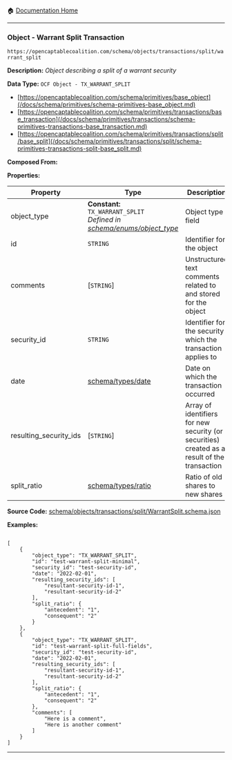 :house: [Documentation Home](/README.md)

---

### Object - Warrant Split Transaction

`https://opencaptablecoalition.com/schema/objects/transactions/split/warrant_split`

**Description:** _Object describing a split of a warrant security_

**Data Type:** `OCF Object - TX_WARRANT_SPLIT`

- [https://opencaptablecoalition.com/schema/primitives/base_object](/docs/schema/primitives/schema-primitives-base_object.md)
- [https://opencaptablecoalition.com/schema/primitives/transactions/base_transaction](/docs/schema/primitives/transactions/schema-primitives-transactions-base_transaction.md)
- [https://opencaptablecoalition.com/schema/primitives/transactions/split/base_split](/docs/schema/primitives/transactions/split/schema-primitives-transactions-split-base_split.md)

**Composed From:**

**Properties:**

| Property               | Type                                                                                                                         | Description                                                                                  | Required   |
| ---------------------- | ---------------------------------------------------------------------------------------------------------------------------- | -------------------------------------------------------------------------------------------- | ---------- |
| object_type            | **Constant:** `TX_WARRANT_SPLIT`</br>_Defined in [schema/enums/object_type](/docs/schema/enums/schema-enums-object_type.md)_ | Object type field                                                                            | `REQUIRED` |
| id                     | `STRING`                                                                                                                     | Identifier for the object                                                                    | `REQUIRED` |
| comments               | [`STRING`]</br>                                                                                                              | Unstructured text comments related to and stored for the object                              | -          |
| security_id            | `STRING`                                                                                                                     | Identifier for the security which the transaction applies to                                 | `REQUIRED` |
| date                   | [schema/types/date](/docs/schema/types/schema-types-date.md)                                                                 | Date on which the transaction occurred                                                       | `REQUIRED` |
| resulting_security_ids | [`STRING`]</br>                                                                                                              | Array of identifiers for new security (or securities) created as a result of the transaction | `REQUIRED` |
| split_ratio            | [schema/types/ratio](/docs/schema/types/schema-types-ratio.md)                                                               | Ratio of old shares to new shares                                                            | `REQUIRED` |

**Source Code:** [schema/objects/transactions/split/WarrantSplit.schema.json](/schema/objects/transactions/split/WarrantSplit.schema.json)

**Examples:**

```

[
    {
        "object_type": "TX_WARRANT_SPLIT",
        "id": "test-warrant-split-minimal",
        "security_id": "test-security-id",
        "date": "2022-02-01",
        "resulting_security_ids": [
            "resultant-security-id-1",
            "resultant-security-id-2"
        ],
        "split_ratio": {
            "antecedent": "1",
            "consequent": "2"
        }
    },
    {
        "object_type": "TX_WARRANT_SPLIT",
        "id": "test-warrant-split-full-fields",
        "security_id": "test-security-id",
        "date": "2022-02-01",
        "resulting_security_ids": [
            "resultant-security-id-1",
            "resultant-security-id-2"
        ],
        "split_ratio": {
            "antecedent": "1",
            "consequent": "2"
        },
        "comments": [
            "Here is a comment",
            "Here is another comment"
        ]
    }
]

```

---
